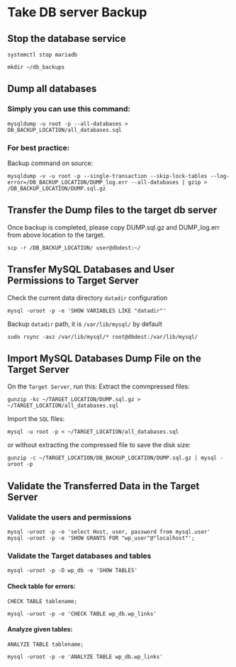 # Take DB server Backup

## Stop the database service
```
systemctl stop mariadb
```

```
mkdir ~/db_backups
```
## Dump all databases
### Simply you can use this command:
```
mysqldump -u root -p --all-databases > DB_BACKUP_LOCATION/all_databases.sql
```
### For best practice:
Backup command on source:
```
mysqldump -v -u root -p --single-transaction --skip-lock-tables --log-error=/DB_BACKUP_LOCATION/DUMP_log.err --all-databases | gzip > /DB_BACKUP_LOCATION/DUMP.sql.gz
```

<!-- or 
```
mysqldump -u root -p --opt wp_db > DB_BACKUP_LOCATION/wp_db.sql
```
 -->
## Transfer the Dump files to the target db server
Once backup is completed, please copy DUMP.sql.gz and DUMP_log.err from above location to the target.
```
scp -r /DB_BACKUP_LOCATION/ user@dbdest:~/
```

## Transfer MySQL Databases and User Permissions to Target Server

Check the current data directory `datadir` configuration
```
mysql -uroot -p -e 'SHOW VARIABLES LIKE "datadir"'
```

Backup `datadir` path, it is `/var/lib/mysql/` by default
```
sudo rsync -avz /var/lib/mysql/* root@dbdest:/var/lib/mysql/ 
```

## Import MySQL Databases Dump File on the Target Server
On the `Target Server`, run this:
Extract the commpressed files:
```
gunzip -kc ~/TARGET_LOCATION/DUMP.sql.gz > ~/TARGET_LOCATION/all_databases.sql
```
Import the `SQL` files:
```
mysql -u root -p < ~/TARGET_LOCATION/all_databases.sql
```
or without extracting the compressed file to save the disk size:
```
gunzip -c ~/TARGET_LOCATION/DB_BACKUP_LOCATION/DUMP.sql.gz | mysql -uroot -p
```
<!-- # mysql -u root -p wp_db < ~/db_backups/wp_db.sql  -->

## Validate the Transferred Data in the Target Server

### Validate the users and permissions
```
mysql -uroot -p -e 'select Host, user, password from mysql.user'
mysql -uroot -p -e 'SHOW GRANTS FOR "wp_user"@"localhost"';
```

### Validate the Target databases and tables
```
mysql -uroot -p -D wp_db -e 'SHOW TABLES'
```
<!-- select count(*) from wp_db.*; -->

#### Check table for errors:
```
CHECK TABLE tablename;
```

```
mysql -uroot -p -e 'CHECK TABLE wp_db.wp_links'
```
<!--
Repair table:
```
REPAIR TABLE tablename;
```
-->
#### Analyze given tables:
```
ANALYZE TABLE tablename;
```
```
mysql -uroot -p -e 'ANALYZE TABLE wp_db.wp_links'
```
<!--
Optimize table:
```
OPTIMIZE TABLE tablename;
```
-->